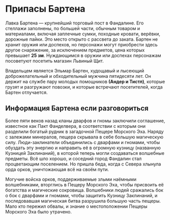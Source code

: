 # Припасы Бартена
Лавка Бартена — крупнейший торговый пост в Фандалине.
Его стеллажи заполнены, по большей части, обычным товаром и материалами, включая заплечные сумки, походные кровати, верёвки, дорожные пайки.
Это место открыто с рассвета до заката.
Бартен не хранит оружия или доспехов, но персонажи могут приобрести здесь другое снаряжение, за исключением предметов, цена которых превышает **25 зм**.
Нуждающимся в оружии или доспехах персонажам посоветуют посетить магазин Львиный Щит.

Владельцем является Эльмар Бартен, худощавый и лысеющий доброжелательный и обходительный мужчина пятидесяти лет.
Он держит на службе пару молодых помощников **(Андер и Тистл)**, которые грузят и разгружают повозки, и которые встречают посетителей, когда Бартен отлучается.

## Информация Бартена если разговориться
Более пяти веков назад кланы дварфов и гномы заключили соглашение, известное как Пакт Фанделвера, в соответствии с которым они разделили богатый рудник в загадочной Пещере Морского Эха.
Наряду с залежами минералов, пещера скрывала в себе большую магическую силу.
Люди-заклинатели объединились с дварфами и гномами, чтобы обуздать эту энергию и направить её в огромную кузницу (названную Кузницей Заклинаний), в которой теперь могли создаваться волшебные предметы.
Всё шло хорошо, и соседний город Фандалин стал процветающим поселением. Но пришла беда, когда с Севера хлынула орда орков, уничтожающая всё на своём пути.

Могучие войска орков, поддерживаемые злыми наёмными волшебниками, вторглись в Пещеру Морского Эха, чтобы присвоить её богатства и магические сокровища.
Волшебники людей сражались бок о бок с дварфами и гномами, чтобы защитить Кузницу Заклинаний, и последовавшая магическая битва разрушила большую часть пещеры.
Мало кто пережил обвалы, и знание о местоположении Пещеры Морского Эха было утрачено.
